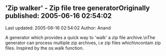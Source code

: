 ## 'Zip walker' - Zip file tree generatorOriginally published: 2005-06-16 02:54:02 
Last updated: 2005-06-16 02:54:02 
Author: Anand  
 
A generator which provides a quick way to 'walk' a zip file archive.\nThe generator can process multiple zip archives, i.e zip files which\ncontain zip files. Inspired by the os.walk function.